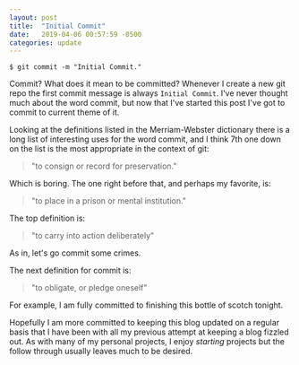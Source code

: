 ```yaml
---
layout: post
title:  "Initial Commit"
date:   2019-04-06 00:57:59 -0500
categories: update
---
```


```
$ git commit -m "Initial Commit."
```

Commit? What does it mean to be committed? Whenever I create a new git repo the first
commit message is always `Initial Commit`. I've never thought much about the word
commit, but now that I've started this post I've got to commit to current theme of it.

Looking at the definitions listed in the Merriam-Webster dictionary there is a long list
of interesting uses for the word commit, and I think 7th one down on the list is
the most appropriate in the context of git:

> "to consign or record for preservation."

Which is boring. The one right before that, and perhaps my favorite, is:

> "to place in a prison or mental institution."

The top definition is:
>"to carry into action deliberately"

As in, let's go commit some crimes.

The next definition for commit is:
> "to obligate, or pledge oneself"

For example, I am fully committed to finishing this bottle of scotch tonight.

Hopefully I am more committed to keeping this blog updated on a regular basis that I have been with all my previous attempt at keeping a blog fizzled out. As with many of my personal projects, I enjoy *starting* projects but the follow through usually leaves much to be desired.  
